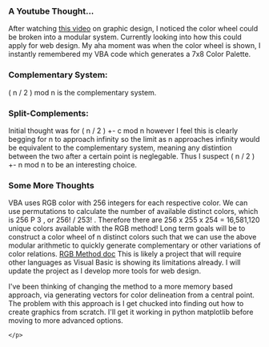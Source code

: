 
<!DOCTYPE html>
<html>
<head>

</head>
<body>

<h3>A Youtube Thought...</h3>
    <p>
        After watching <a href=https://www.youtube.com/watch?v=_2LLXnUdUIc >this video</a> on graphic design,
        I noticed the color wheel could be broken into a modular system. Currently looking into how this
        could apply for web design. My aha moment was when the color wheel is shown, I instantly remembered 
        my VBA code which generates a 7x8 Color Palette. 
    </p>

<h3>Complementary System: </h3>
    <p>
         ( n / 2 ) mod n is the complementary system.
    </p> 
<h3>Split-Complements:</h3>
    <p>
        Initial thought was for ( n / 2 ) +- c mod n however I feel this is clearly begging for n to approach infinity
        so the limit as n approaches infinity would be equivalent to the complementary system, meaning any distintion 
        between the two after a certain point is neglegable. Thus I suspect ( n / 2 ) +- n mod n to be an interesting choice.
    </p> 
<h3>Some More Thoughts </h3>
    <p>
        VBA uses RGB color with 256 integers for each respective color. We can use permutations to calculate the number of available distinct colors, which is 256 P 3 , or 256! / 253! . Therefore there are 256 x 255 x 254 = 16,581,120 unique colors available with the RGB method! Long term goals will be to construct a color wheel of n distinct colors such that we can use the above modular arithmetic to quickly generate complementary or other variations of color relations. 
        <a href=https://docs.microsoft.com/en-us/office/vba/language/reference/user-interface-help/rgb-function>RGB Method doc</a>
        This is likely a project that will require other languages as Visual Basic is showing its limitations already. I will update the project as I develop more tools for web design. 
    </p>
    <p>
        I've been thinking of changing the method to a more memory based approach, via generating vectors for color delineation
        from a central point. The problem with this approach is I get chucked into finding out how to create graphics from scratch. 
        I'll get it working in python matplotlib before moving to more advanced options. 
      
    </p>
        

</body>
</html>     